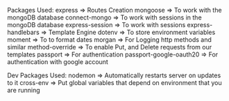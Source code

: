 Packages Used:
express => Routes Creation
mongoose => To work with the mongoDB database
connect-mongo => To work with sessions in the mongoDB database
express-session => To work with sessions
express-handlebars => Template Engine
dotenv => To store environment variables
moment => To to format dates
morgan => For Logging http methods and similar
method-override => To enable Put, and Delete requests from our templates
passport => For authentication
passport-google-oauth20 => For authentication with google account

Dev Packages Used:
nodemon => Automatically restarts server on updates to it
cross-env => Put global variables that depend on environment that you are running
